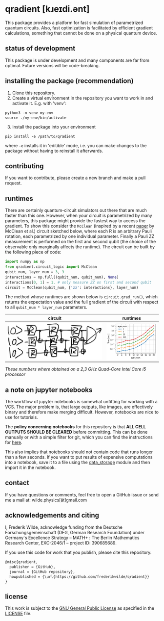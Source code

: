 # qradient [kɹeɪdi.ənt]
This package provides a platform for fast simulation of parametrized quantum circuits.
Also, fast optimization is facilitated by efficient gradient calculations, something that cannot be done on a physical quantum device.

## status of development
This package is under development and many components are far from optimal. Future versions will be code-breaking.

## installing the package (recommendation)
1) Clone this repository.
2) Create a virtual environment in the repository you want to work in and activate it. E.g. with 'venv':
```
python3 -m venv my-env
source ./my-env/bin/activate
```
3) Install the package into your environment
```
pip install -e /path/to/qradient
```
where ```-e``` installs it in 'editible' mode, i.e. you can make changes to the package without having to reinstall it afterwards.

## contributing
If you want to contribute, please create a new branch and make a pull request.

## runtimes
There are certainly quantum-circuit simulators out there that are much faster than this one.
However, when your circuit is parametrized by many parameters, this package might provide the fastest way to access the gradient.
To show this consider the ```McClean``` (inspired by a recent [paper](https://www.nature.com/articles/s41467-018-07090-4) by McClean et al.) circuit sketched below, where each R is an arbitrary Pauli rotation, each parametrized by one individual parameter.
Finally a Pauli ZZ measurement is performed on the first and second qubit (the choice of the observable only marginally affects the runtime).
The circuit can be built by the following piece of code:
```python
import numpy as np
from qradient.circuit_logic import McClean
qubit_num, layer_num = 3, 3
interactions = np.full((qubit_num, qubit_num), None)
interactions[0, 1] = 1. # only measure ZZ on first and second qubit
circuit = McClean(qubit_num, {'zz': interactions}, layer_num)
```
The method whose runtimes are shown below is `circuit.grad_run()`, which returns the expectation value and the full gradient of the circuit with respect to all `qubit_num * layer_num` parameters.

| circuit | runtimes |
| ------- | -------- |
| ![McClean circuit](https://github.com/frederikwilde/qradient/blob/master/images/mcclean_sketch.png) | ![runtime diagram](https://github.com/frederikwilde/qradient/blob/master/images/timing.png) |

*These numbers where obtained on a 2,3 GHz Quad-Core Intel Core i5 processor*

## a note on jupyter notebooks
The workflow of jupyter notebooks is somewhat unfitting for working with a VCS.
The major problem is, that large outputs, like images, are effectively binary and therefore make merging difficult.
However, notebooks are nice to use for tutorials.

The **policy concerning notebooks** for this repository is that **ALL CELL OUTPUTS SHOULD BE CLEARED** before committing.
This can be done manually or with a simple filter for git, which you can find the instructions for [here](https://intoli.com/blog/jupyter-notebooks-git/).

This also implies that notebooks should not contain code that runs longer than a few seconds.
If you want to put results of expensive computations into a notebook, save it to a file using the [data_storage](https://github.com/frederikwilde/qradient/blob/master/tutorials/data-storage.ipynb) module and then import it in the notebook.

## contact
If you have questions or comments, feel free to open a GitHub issue or send me a mail at: wilde.physics[ät]gmail.com

## acknowledgements and citing
I, Frederik Wilde, acknowledge funding from the Deutsche Forschungsgemeinschaft (DFG, German Research Foundation) under Germany´s Excellence Strategy – MATH+ : The Berlin Mathematics Research Center, EXC-2046/1 – project ID: 390685689.

If you use this code for work that you publish, please cite this repository.
```
@misc{qradient,
  publisher = {GitHub},
  journal = {GitHub repository},
  howpublished = {\url{https://github.com/frederikwilde/qradient}}
}
```

## license
This work is subject to the [GNU General Public License](https://www.gnu.org/licenses/gpl-3.0.txt) as specified in the [LICENSE](https://github.com/frederikwilde/qradient/blob/master/LICENSE) file.
